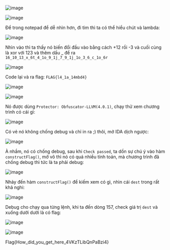 ![image](https://github.com/perrittoo/Writeups/assets/69895129/4112f59d-9119-4a49-acd1-5531c289ac78)

![image](https://github.com/perrittoo/Writeups/assets/69895129/8122b438-331e-47d9-97e5-e2aa0fe25cdb)

Để trong notepad để dễ nhìn hơn, đi tìm thì ta có thể hiểu chút và lambda:

![image](https://github.com/perrittoo/Writeups/assets/69895129/baac5a2e-9fcf-4805-9508-4c4d4718e11a)

Nhìn vào thì ta thấy nó biến đổi đầu vào bằng cách +12 rồi -3 và cuối cùng là xor với 123 và thêm dấu _ để ra `16_10_13_x_6t_4_1o_9_1j_7_9_1j_1o_3_6_c_1o_6r`

![image](https://github.com/perrittoo/Writeups/assets/69895129/c2bd9019-d8c8-4a77-8f97-1f4969cb15bd)

Code lại và ra flag: `FLAG{l4_1a_14mbd4}`




![image](https://github.com/perrittoo/Writeups/assets/69895129/94d8b3e8-5955-4b40-a92f-b3eadf403c01)

![image](https://github.com/perrittoo/Writeups/assets/69895129/c7be0f8f-4b99-436c-bcb7-5ba5b5565753)

Nó được dùng `Protector: Obfuscator-LLVM(4.0.1)`, chạy thử xem chương trình có cái gì:

![image](https://github.com/perrittoo/Writeups/assets/69895129/7bc1a58e-8561-4cc4-91c5-0b6d5266d1ea)

Có vẻ nó không chống debug và chỉ in ra ;) thôi, mở IDA dịch ngược:

![image](https://github.com/perrittoo/Writeups/assets/69895129/73179e72-dde1-4699-8149-e92040f2b7ce)

À nhầm, nó có chống debug, sau khi `Check passed`, ta dồn sự chú ý vào hàm `constructFlag()`, mở vô thì nó có quá nhiều tính toán, mà chương trình đã chống debug thì tức là ta phải debug:

![image](https://github.com/perrittoo/Writeups/assets/69895129/062da87f-f32a-434d-ab9d-fd879ea83991)

Nhảy đến hàm `constructFlag()` để kiếm xem có gì, nhìn cái `dest` trong rất khả nghi:

![image](https://github.com/perrittoo/Writeups/assets/69895129/9b4b4c97-4ef5-4035-bdf5-6bffc390f954)

Debug cho chạy qua từng lệnh, khi ta đến dòng 157, check giá trị `dest` và xuống dưới dưới là có flag:

![image](https://github.com/perrittoo/Writeups/assets/69895129/aceac622-126b-4271-8422-e53fd73fa630)

![image](https://github.com/perrittoo/Writeups/assets/69895129/5400b74e-a55f-4991-bccc-fef1d77d45e7)

Flag{How_did_you_get_here_4VKzTLibQnPaBzi4}



















